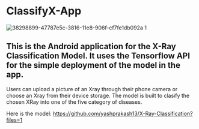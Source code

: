 # ClassifyX-App

![38298899-47787e5c-3816-11e8-906f-cf7fe1db092a 1](https://user-images.githubusercontent.com/34805906/51787010-7e55ba00-2192-11e9-8995-980fc5145f8b.png)



## This is the Android application for the X-Ray Classification Model. It uses the Tensorflow API for the simple deployment of the model in the app. 
Users can upload a picture of an Xray through their phone camera or choose an Xray from their device storage. The model is built to clasify the chosen XRay into one of the five category of diseases.

Here is the model: https://github.com/yashprakash13/X-Ray-Classification?files=1
